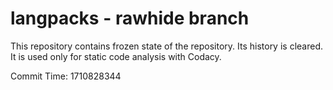 # langpacks - rawhide branch

This repository contains frozen state of the repository.
Its history is cleared. It is used only for static code
analysis with Codacy.

Commit Time: 1710828344